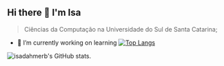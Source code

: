 ## Hi there 👋 I'm Isa

 > Ciências da Computação na Universidade do Sul de Santa Catarina;

- 🔭 I’m currently working on learning 
[![Top Langs](https://github-readme-stats.vercel.app/api/top-langs/?username=anuraghazra)](https://github.com/anuraghazra/github-readme-stats)

![isadahmerb's GitHub stats](https://github-readme-stats.vercel.app/api?username=isadahmerb&show_icons=true&theme=midnight-purple).
